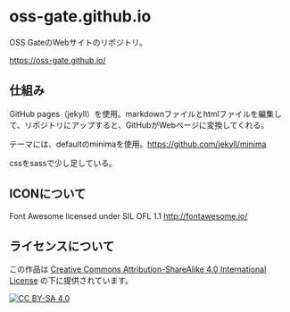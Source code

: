 # oss-gate.github.io

OSS GateのWebサイトのリポジトリ。

https://oss-gate.github.io/

## 仕組み
GitHub pages（jekyll）を使用。markdownファイルとhtmlファイルを編集して、リポジトリにアップすると、GitHubがWebページに変換してくれる。

テーマには、defaultのminimaを使用。https://github.com/jekyll/minima

cssをsassで少し足している。

## ICONについて

Font Awesome licensed under SIL OFL 1.1 http://fontawesome.io/

## ライセンスについて

この作品は [Creative Commons Attribution-ShareAlike 4.0 International License][cc-by-sa] の下に提供されています。

[![CC BY-SA 4.0][cc-by-sa-image]][cc-by-sa]

[cc-by-sa]: http://creativecommons.org/licenses/by-sa/4.0/
[cc-by-sa-image]: https://licensebuttons.net/l/by-sa/4.0/88x31.png
[cc-by-sa-shield]: https://img.shields.io/badge/License-CC%20BY--SA%204.0-lightgrey.svg
